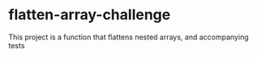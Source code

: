 # flatten-array-challenge

This project is a function that flattens nested arrays, and accompanying tests
